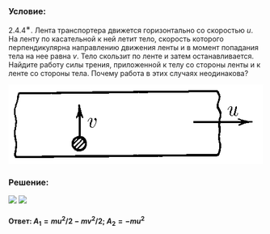 ###  Условие: 

$2.4.4^{∗}.$ Лента транспортера движется горизонтально со скоростью $u$. На ленту по касательной к ней летит тело, скорость которого перпендикулярна направлению движения ленты и в момент попадания тела на нее равна $v$. Тело скользит по ленте и затем останавливается. Найдите работу силы трения, приложенной к телу со стороны ленты и к ленте со стороны тела. Почему работа в этих случаях неодинакова? 


![К задаче $2.4.4$|504x157, 50%](../../img/2.4.4/2.4.4.png)

###  Решение: 

![](https://www.youtube.com/embed/g1OrH_o4zlA) ![](https://www.youtube.com/embed/k5VqmYY8aOM) 

####  Ответ: $A_1 = mu^2/2 − mv^2/2;$ $A_2 = −mu^2$ 
